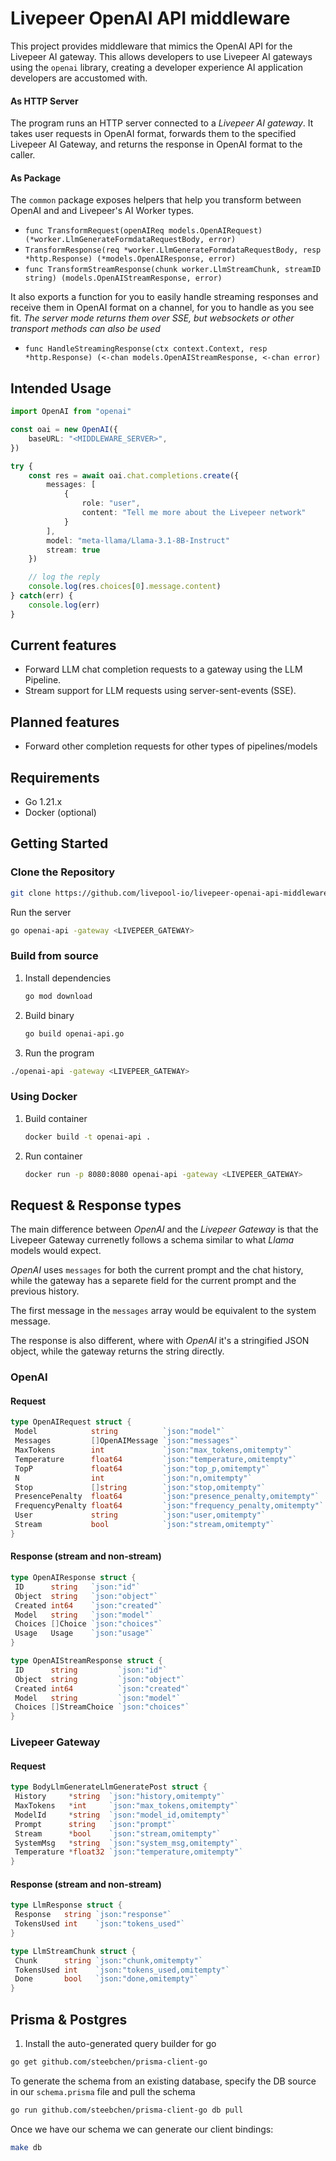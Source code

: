 # Livepeer OpenAI API middleware

This project provides middleware that mimics the OpenAI API for the Livepeer AI gateway. This allows developers to use Livepeer AI gateways using the `openai` library, creating a developer experience AI application developers are accustomed with.

#### As HTTP Server

The program runs an HTTP server connected to a _Livepeer AI gateway_. It takes user requests in OpenAI format, forwards them to the specified Livepeer AI Gateway, and returns the response in OpenAI format to the caller.

#### As Package

The `common` package exposes helpers that help you transform between OpenAI and and Livepeer's AI Worker types.

- `func TransformRequest(openAIReq models.OpenAIRequest) (*worker.LlmGenerateFormdataRequestBody, error)`
- `TransformResponse(req *worker.LlmGenerateFormdataRequestBody, resp *http.Response) (*models.OpenAIResponse, error)`
- `func TransformStreamResponse(chunk worker.LlmStreamChunk, streamID string) (models.OpenAIStreamResponse, error)`

It also exports a function for you to easily handle streaming responses and receive them in OpenAI format on a channel, for you to handle as you see fit. _The server mode returns them over SSE, but websockets or other transport methods can also be used_

- `func HandleStreamingResponse(ctx context.Context, resp *http.Response) (<-chan models.OpenAIStreamResponse, <-chan error)`

## Intended Usage

```ts
import OpenAI from "openai"

const oai = new OpenAI({
    baseURL: "<MIDDLEWARE_SERVER>",
})

try {
    const res = await oai.chat.completions.create({
        messages: [
            {
                role: "user",
                content: "Tell me more about the Livepeer network"
            }
        ],
        model: "meta-llama/Llama-3.1-8B-Instruct"
        stream: true
    })

    // log the reply
    console.log(res.choices[0].message.content)
} catch(err) {
    console.log(err)
}
```

## Current features

- Forward LLM chat completion requests to a gateway using the LLM Pipeline.
- Stream support for LLM requests using server-sent-events (SSE).

## Planned features

- Forward other completion requests for other types of pipelines/models

## Requirements

- Go 1.21.x
- Docker (optional)

## Getting Started

### Clone the Repository

```sh
git clone https://github.com/livepool-io/livepeer-openai-api-middleware.git
```

Run the server

```sh
go openai-api -gateway <LIVEPEER_GATEWAY>
```

### Build from source

1. Install dependencies

    ```sh
    go mod download
    ```

2. Build binary

    ```sh
    go build openai-api.go
    ```

3. Run the program

```sh
./openai-api -gateway <LIVEPEER_GATEWAY>
```

### Using Docker

1. Build container

    ```sh
    docker build -t openai-api .
    ```

2. Run container

    ```sh
    docker run -p 8080:8080 openai-api -gateway <LIVEPEER_GATEWAY>
    ```

## Request & Response types

The main difference between _OpenAI_ and the _Livepeer Gateway_ is that the Livepeer Gateway currenetly follows a schema similar to what _Llama_ models would expect.

_OpenAI_ uses `messages` for both the current prompt and the chat history, while the gateway has a separete field for the current prompt and the previous history.

The first message in the `messages` array would be equivalent to the system message.

The response is also different, where with _OpenAI_ it's a stringified JSON object, while the gateway returns the string directly.

### OpenAI

#### Request

```go
type OpenAIRequest struct {
 Model            string          `json:"model"`
 Messages         []OpenAIMessage `json:"messages"`
 MaxTokens        int             `json:"max_tokens,omitempty"`
 Temperature      float64         `json:"temperature,omitempty"`
 TopP             float64         `json:"top_p,omitempty"`
 N                int             `json:"n,omitempty"`
 Stop             []string        `json:"stop,omitempty"`
 PresencePenalty  float64         `json:"presence_penalty,omitempty"`
 FrequencyPenalty float64         `json:"frequency_penalty,omitempty"`
 User             string          `json:"user,omitempty"`
 Stream           bool            `json:"stream,omitempty"`
}
```

#### Response (stream and non-stream)

```go
type OpenAIResponse struct {
 ID      string   `json:"id"`
 Object  string   `json:"object"`
 Created int64    `json:"created"`
 Model   string   `json:"model"`
 Choices []Choice `json:"choices"`
 Usage   Usage    `json:"usage"`
}

type OpenAIStreamResponse struct {
 ID      string         `json:"id"`
 Object  string         `json:"object"`
 Created int64          `json:"created"`
 Model   string         `json:"model"`
 Choices []StreamChoice `json:"choices"`
}
```

### Livepeer Gateway

#### Request

```go
type BodyLlmGenerateLlmGeneratePost struct {
 History     *string  `json:"history,omitempty"`
 MaxTokens   *int     `json:"max_tokens,omitempty"`
 ModelId     *string  `json:"model_id,omitempty"`
 Prompt      string   `json:"prompt"`
 Stream      *bool    `json:"stream,omitempty"`
 SystemMsg   *string  `json:"system_msg,omitempty"`
 Temperature *float32 `json:"temperature,omitempty"`
}
```

#### Response (stream and non-stream)

```go
type LlmResponse struct {
 Response   string `json:"response"`
 TokensUsed int    `json:"tokens_used"`
}

type LlmStreamChunk struct {
 Chunk      string `json:"chunk,omitempty"`
 TokensUsed int    `json:"tokens_used,omitempty"`
 Done       bool   `json:"done,omitempty"`
}
```

## Prisma & Postgres

1. Install the auto-generated query builder for go

```sh
go get github.com/steebchen/prisma-client-go
```

To generate the schema from an existing database, specify the DB source in our `schema.prisma` file and pull the schema

```sh
go run github.com/steebchen/prisma-client-go db pull
```

Once we have our schema we can generate our client bindings:

```sh
make db
```
